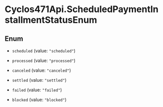 # Cyclos471Api.ScheduledPaymentInstallmentStatusEnum

## Enum


* `scheduled` (value: `"scheduled"`)

* `processed` (value: `"processed"`)

* `canceled` (value: `"canceled"`)

* `settled` (value: `"settled"`)

* `failed` (value: `"failed"`)

* `blocked` (value: `"blocked"`)


